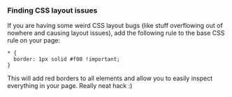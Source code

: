 ### Finding CSS layout issues

If you are having some weird CSS layout bugs (like stuff overflowing out of nowhere and causing layout issues), add
the following rule to the base CSS rule on your page:

```
* {
  border: 1px solid #f00 !important;
}
```

This will add red borders to all elements and allow you to easily inspect everything in your page. Really neat hack :)
